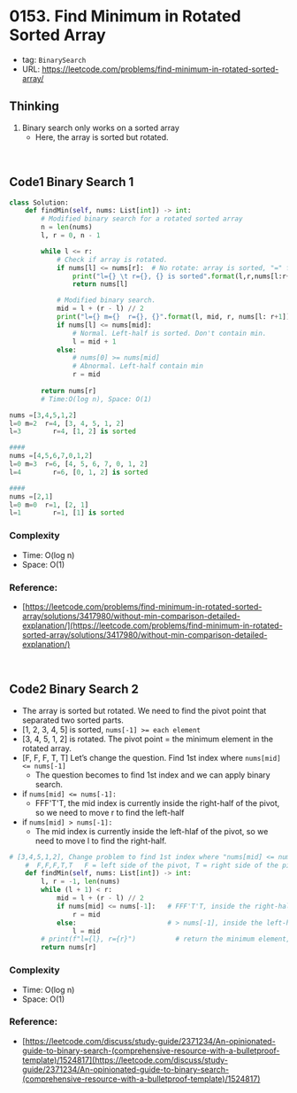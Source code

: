 # 0153. Find Minimum in Rotated Sorted Array

- tag: `BinarySearch`
- URL: https://leetcode.com/problems/find-minimum-in-rotated-sorted-array/

## Thinking

1. Binary search only works on a sorted array
    - Here, the array is sorted but rotated.

<br>

## Code1 Binary Search 1

```python
class Solution:
    def findMin(self, nums: List[int]) -> int:
        # Modified binary search for a rotated sorted array
        n = len(nums)
        l, r = 0, n - 1

        while l <= r:
            # Check if array is rotated.
            if nums[l] <= nums[r]:  # No rotate: array is sorted, "=" for l = r
                print("l={} \t r={}, {} is sorted".format(l,r,nums[l:r+1]))
                return nums[l]

            # Modified binary search. 
            mid = l + (r - l) // 2
            print("l={} m={}  r={}, {}".format(l, mid, r, nums[l: r+1]))
            if nums[l] <= nums[mid]:
                # Normal. Left-half is sorted. Don't contain min.
                l = mid + 1
            else:
                # nums[0] >= nums[mid]
                # Abnormal. Left-half contain min
                r = mid 
        
        return nums[r]
        # Time:O(log n), Space: O(1) 
```

```python
nums =[3,4,5,1,2]
l=0 m=2  r=4, [3, 4, 5, 1, 2]
l=3 	   r=4, [1, 2] is sorted

####
nums =[4,5,6,7,0,1,2]
l=0 m=3  r=6, [4, 5, 6, 7, 0, 1, 2]
l=4 	   r=6, [0, 1, 2] is sorted

####
nums =[2,1]
l=0 m=0  r=1, [2, 1]
l=1 	   r=1, [1] is sorted
```

### Complexity

- Time: O(log n)
- Space: O(1)

### Reference:

- [https://leetcode.com/problems/find-minimum-in-rotated-sorted-array/solutions/3417980/without-min-comparison-detailed-explanation/](https://leetcode.com/problems/find-minimum-in-rotated-sorted-array/solutions/3417980/without-min-comparison-detailed-explanation/)

<br>

## Code2 Binary Search 2

- The array is sorted but rotated. We need to find the pivot point that separated two sorted parts.
- [1, 2, 3, 4, 5] is sorted, `nums[-1] >= each element`
- [3, 4, 5, 1, 2] is rotated. The pivot point = the minimum element in the rotated array.
- [F, F, F, T, T]  Let’s change the question. Find 1st index where `nums[mid] <= nums[-1]`
    - The question becomes to find 1st index and we can apply binary search.
- if `nums[mid] <= nums[-1]:`
    - FFF'T'T, the mid index is currently inside the right-half of the pivot, so we need to move r to find the left-half
- if `nums[mid] > nums[-1]:`
    - The mid index is currently inside the left-hlaf of the pivot, so we need to move l to find the right-half.

```python
# [3,4,5,1,2], Change problem to find 1st index where "nums[mid] <= nums[-1]"
    #  F,F,F,T,T   F = left side of the pivot, T = right side of the pivot
    def findMin(self, nums: List[int]) -> int:
        l, r = -1, len(nums) 
        while (l + 1) < r:
            mid = l + (r - l) // 2
            if nums[mid] <= nums[-1]:   # FFF'T'T, inside the right-half of the pivot, move r 
                r = mid
            else:                       # > nums[-1], inside the left-half, move l
                l = mid
        # print(f"l={l}, r={r}")          # return the minimum element, not index
        return nums[r]
```

### Complexity

- Time: O(log n)
- Space: O(1)

### Reference:

- [https://leetcode.com/discuss/study-guide/2371234/An-opinionated-guide-to-binary-search-(comprehensive-resource-with-a-bulletproof-template)/1524817](https://leetcode.com/discuss/study-guide/2371234/An-opinionated-guide-to-binary-search-(comprehensive-resource-with-a-bulletproof-template)/1524817)